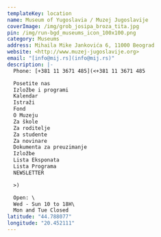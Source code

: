 ```yaml
---
templateKey: location
name: Museum of Yugoslavia / Muzej Jugoslavije
coverImage: /img/grob_josipa_broza_tita.jpg
pin: /img/run-bgd_museums_icon_100x100.png
category: Museums
address: Mihaila Mike Jankovića 6, 11000 Beograd
website: <http://www.muzej-jugoslavije.org>
email: "[info@mij.rs](info@mij.rs)"
description: |-
  Phone: [+381 11 3671 485](<+381 11 3671 485

  Posetite nas
  Izložbe i programi
  Kalendar
  Istraži
  Fond
  O Muzeju
  Za škole
  Za roditelje
  Za studente
  Za novinare
  Dokumenta za preuzimanje
  Izložbe
  Lista Eksponata
  Lista Programa
  NEWSLETTER

  >)

  Open: \
  Wed - Sun 10 to 18H\
  Mon and Tue Closed
latitude: "44.788077"
longitude: "20.452111"
---
```

